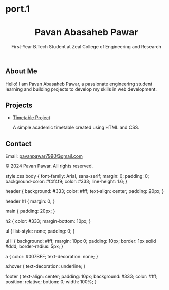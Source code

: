 # port.1
<html lang="en">
<head>
    <meta charset="UTF-8">
    <meta name="viewport" content="width=device-width, initial-scale=1.0">
    <title>Pavan Pawar Portfolio</title>
    <link rel="stylesheet" href="style.css">
</head>
<body>
    <header>
        <h1>Pavan Abasaheb Pawar</h1>
        <p>First-Year B.Tech Student at Zeal College of Engineering and Research</p>
    </header>
    <main>
        <section id="about">
            <h2>About Me</h2>
            <p>Hello! I am Pavan Abasaheb Pawar, a passionate engineering student learning and building projects to develop my skills in web development.</p>
        </section>
        <section id="projects">
            <h2>Projects</h2>
            <ul>
                <li>
                    <a href="LabTen.html" target="_blank">Timetable Project</a>
                    <p>A simple academic timetable created using HTML and CSS.</p>
                </li>
            </ul>
        </section>
        <section id="contact">
            <h2>Contact</h2>
            
  <p>Email: <a href="mailto:pavanpawar7990@gmail.com">pavanpawar7990@gmail.com</a></p>
            </p>
        </section>
    </main>
    <footer>
        <p>© 2024 Pavan Pawar. All rights reserved.</p>
    </footer>
</body>
</html>
style.css
<link rel="stylesheet" href="css/styles.css">
body {
    font-family: Arial, sans-serif;
    margin: 0;
    padding: 0;
    background-color: #f4f4f9;
    color: #333;
    line-height: 1.6;
}

header {
    background: #333;
    color: #fff;
    text-align: center;
    padding: 20px;
}

header h1 {
    margin: 0;
}

main {
    padding: 20px;
}

h2 {
    color: #333;
    margin-bottom: 10px;
}

ul {
    list-style: none;
    padding: 0;
}

ul li {
    background: #fff;
    margin: 10px 0;
    padding: 10px;
    border: 1px solid #ddd;
    border-radius: 5px;
}

a {
    color: #007BFF;
    text-decoration: none;
}

a:hover {
    text-decoration: underline;
}

footer {
    text-align: center;
    padding: 10px;
    background: #333;
    color: #fff;
    position: relative;
    bottom: 0;
    width: 100%;
}
